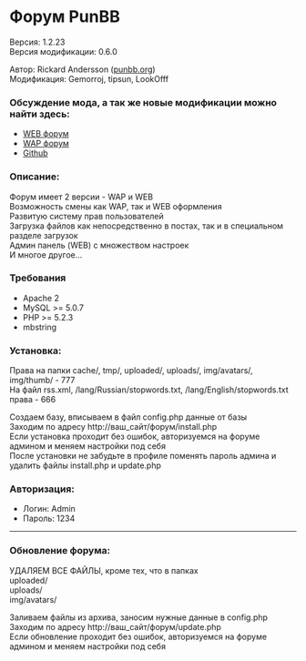 # Форум PunBB
Версия: 1.2.23  
Версия модификации: 0.6.0  

Автор: Rickard Andersson ([punbb.org](http://punbb.org/))  
Модификация: Gemorroj, tipsun, LookOfff  

### Обсуждение мода, а так же новые модификации можно найти здесь:
* [WEB форум](http://wapinet.ru/forum/viewtopic.php?id=69)
* [WAP форум](http://wapinet.ru/forum/wap/viewtopic.php?id=69)
* [Github](https://github.com/Gemorroj/punbb-mod)



### Описание:
Форум имеет 2 версии - WAP и WEB  
Возможность смены как WAP, так и WEB оформления  
Развитую систему прав пользователей  
Загрузка файлов как непосредственно в постах, так и в специальном разделе загрузок  
Админ панель (WEB) с множеством настроек  
И многое другое...  

### Требования
* Apache 2
* MySQL >= 5.0.7
* PHP >= 5.2.3
* mbstring 

### Установка:
Права на папки cache/, tmp/, uploaded/, uploads/, img/avatars/, img/thumb/ - 777  
На файл rss.xml, /lang/Russian/stopwords.txt, /lang/English/stopwords.txt права - 666  

Создаем базу, вписываем в файл config.php данные от базы  
Заходим по адресу http://ваш_сайт/форум/install.php  
Если установка проходит без ошибок, авторизуемся на форуме админом и меняем настройки под себя  
После установки не забудьте в профиле поменять пароль админа и удалить файлы install.php и update.php  

### Авторизация:
* Логин: Admin
* Пароль: 1234

------------
### Обновление форума:

УДАЛЯЕМ ВСЕ ФАЙЛЫ, кроме тех, что в папках  
uploaded/  
uploads/  
img/avatars/  

Заливаем файлы из архива, заносим нужные данные в config.php  
Заходим по адресу http://ваш_сайт/форум/update.php  
Если обновление проходит без ошибок, авторизуемся на форуме админом и меняем настройки под себя  
